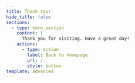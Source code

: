 ```yaml
---
title: Thank You!
hide_title: false
sections:
  - type: hero_section
    content: |
      Thank you for visiting. Have a great day!
    actions:
      - type: action
        label: Back to homepage
        url: /
        style: button
template: advanced
---
```

